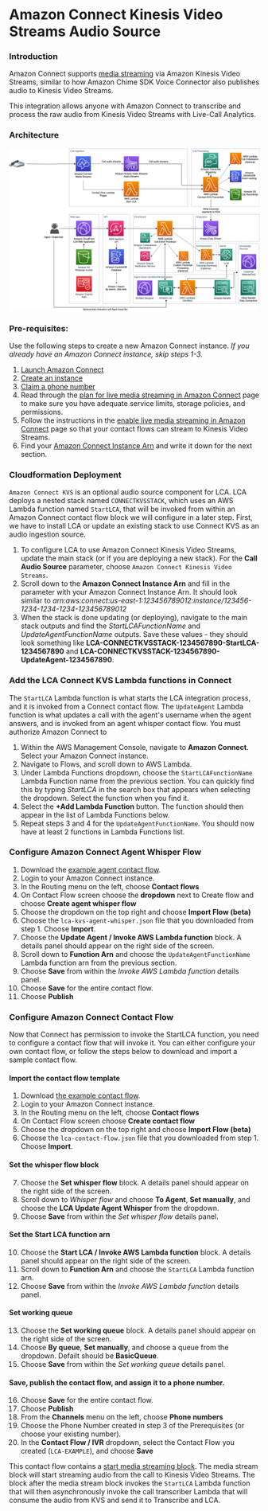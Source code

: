 # Amazon Connect Kinesis Video Streams Audio Source

### Introduction

Amazon Connect supports [media streaming](https://docs.aws.amazon.com/connect/latest/adminguide/customer-voice-streams.html) via Amazon Kinesis Video Streams, similar to how Amazon Chime SDK Voice Connector also publishes audio to Kinesis Video Streams. 

This integration allows anyone with Amazon Connect to transcribe and process the raw audio from Kinesis Video Streams with Live-Call Analytics. 

### Architecture

![Architecture](../images/lca-connectkvs-architecture.png)

### Pre-requisites:

Use the following steps to create a new Amazon Connect instance. *If you already have an Amazon Connect instance, skip steps 1-3.*

1. [Launch Amazon Connect](https://docs.aws.amazon.com/connect/latest/adminguide/tutorial1-login-aws.html)
2. [Create an instance](https://docs.aws.amazon.com/connect/latest/adminguide/tutorial1-create-instance.html)
3. [Claim a phone number](https://docs.aws.amazon.com/connect/latest/adminguide/tutorial1-claim-phone-number.html)
4. Read through the [plan for live media streaming in Amazon Connect](https://docs.aws.amazon.com/connect/latest/adminguide/plan-live-media-streams.html) page to make sure you have adequate service limits, storage policies, and permissions.
5. Follow the instructions in the [enable live media streaming in Amazon Connect](https://docs.aws.amazon.com/connect/latest/adminguide/enable-live-media-streams.html) page so that your contact flows can stream to Kinesis Video Streams.
6. Find your [Amazon Connect Instance Arn](https://docs.aws.amazon.com/connect/latest/adminguide/find-instance-arn.html) and write it down for the next section. 

### Cloudformation Deployment

`Amazon Connect KVS` is an optional audio source component for LCA. LCA deploys a nested stack named `CONNECTKVSSTACK`, which uses an AWS Lambda function named `StartLCA`, that will be invoked from within an Amazon Connect contact flow block we will configure in a later step. First, we have to install LCA or update an existing stack to use Connect KVS as an audio ingestion source.

1. To configure LCA to use Amazon Connect Kinesis Video Streams, update the main stack (or if you are deploying a new stack). For the **Call Audio Source** parameter, choose `Amazon Connect Kinesis Video Streams`.
2. Scroll down to the **Amazon Connect Instance Arn** and fill in the parameter with your Amazon Connect Instance Arn. It should look similar to *arn:aws:connect:us-east-1:123456789012:instance/123456-1234-1234-1234-123456789012*
2. When the stack is done updating (or deploying), navigate to the main stack outputs and find the *StartLCAFunctionName* and *UpdateAgentFunctionName* outputs. Save these values - they should look something like **LCA-CONNECTKVSSTACK-1234567890-StartLCA-1234567890** and **LCA-CONNECTKVSSTACK-1234567890-UpdateAgent-1234567890**. 

### Add the LCA Connect KVS Lambda functions in Connect

The `StartLCA` Lambda function is what starts the LCA integration process, and it is invoked from a Connect contact flow. The `UpdateAgent` Lambda function is what updates a call with the agent's username when the agent answers, and is invoked from an agent whisper contact flow. You must authorize Amazon Connect to 

1. Within the AWS Management Console, navigate to **Amazon Connect**. Select your Amazon Connect instance.
2. Navigate to Flows, and scroll down to AWS Lambda. 
3. Under Lambda Functions dropdown, choose the `StartLCAFunctionName` Lambda Function name from the previous section.  You can quickly find this by typing *StartLCA* in the search box that appears when selecting the dropdown. Select the function when you find it. 
4. Select the **+Add Lambda Function** button. The function should then appear in the list of Lambda Functions below.
5. Repeat steps 3 and 4 for the `UpdateAgentFunctionName`. You should now have at least 2 functions in Lambda Functions list.

### Configure Amazon Connect Agent Whisper Flow

1. Download the [example agent contact flow](./lca-kvs-agent-whisper.json).
2. Login to your Amazon Connect instance.
3. In the Routing menu on the left, choose **Contact flows**
4. On Contact Flow screen choose the **dropdown** next to Create flow and choose **Create agent whisper flow**
5. Choose the dropdown on the top right and choose **Import Flow (beta)**
6. Choose the `lca-kvs-agent-whisper.json` file that you downloaded from step 1. Choose **Import**.
7. Choose the **Update Agent / Invoke AWS Lambda function** block. A details panel should appear on the right side of the screen.
8. Scroll down to **Function Arn** and choose the `UpdateAgentFunctionName` Lambda function arn from the previous section.
9. Choose **Save** from within the *Invoke AWS Lambda function* details panel.
7. Choose **Save** for the entire contact flow.
8. Choose **Publish**


### Configure Amazon Connect Contact Flow

Now that Connect has permission to invoke the StartLCA function, you need to configure a contact flow that will invoke it.  You can either configure your own contact flow, or follow the steps below to download and import a sample contact flow. 

#### Import the contact flow template

1. Download [the example contact flow](./lca-contact-flow.json). 
2. Login to your Amazon Connect instance.
3. In the Routing menu on the left, choose **Contact flows**
4. On Contact Flow screen choose **Create contact flow**
5. Choose the dropdown on the top right and choose **Import Flow (beta)**
6. Choose the `lca-contact-flow.json` file that you downloaded from step 1. Choose **Import**.

#### Set the whisper flow block

7. Choose the **Set whisper flow** block. A details panel should appear on the right side of the screen.
8. Scroll down to *Whisper flow* and choose **To Agent**, **Set manually**, and choose the **LCA Update Agent Whisper** from the dropdown. 
9. Choose **Save** from within the *Set whisper flow* details panel.

#### Set the Start LCA function arn

10. Choose the **Start LCA / Invoke AWS Lambda function** block. A details panel should appear on the right side of the screen.
11. Scroll down to **Function Arn** and choose the `StartLCA` Lambda function arn.
12. Choose **Save** from within the *Invoke AWS Lambda function* details panel.

#### Set working queue

13. Choose the **Set working queue** block. A details panel should appear on the right side of the screen.
14. Choose **By queue**, **Set manually**, and choose a queue from the dropdown. Defailt should be **BasicQueue**.
15. Choose **Save** from within the *Set working queue* details panel.

#### Save, publish the contact flow, and assign it to a phone number.

16. Choose **Save** for the entire contact flow.
17. Choose **Publish**
18. From the **Channels** menu on the left, choose **Phone numbers**
19. Choose the Phone Number created in step 3 of the Prerequisites (or choose your existing number).
20. In the **Contact Flow / IVR** dropdown, select the Contact Flow you created (`LCA-EXAMPLE`), and choose **Save**

This contact flow contains a [start media streaming block](https://docs.aws.amazon.com/connect/latest/adminguide/use-media-streams-blocks.html). The media stream block will start streaming audio from the call to Kinesis Video Streams. The block after the media stream block invokes the `StartLCA` Lambda function that will then asynchronously invoke the call transcriber Lambda that will consume the audio from KVS and send it to Transcribe and LCA. 
